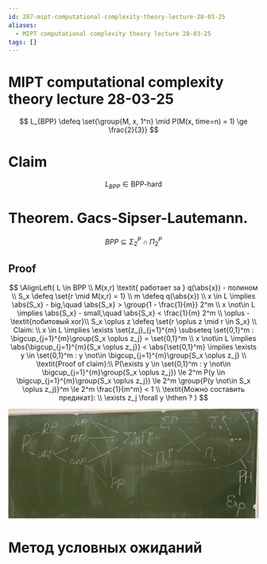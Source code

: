 ```yaml
---
id: 287-mipt-computational-complexity-theory-lecture-28-03-25
aliases:
  - MIPT computational complexity theory lecture 28-03-25
tags: []
---
```


# MIPT computational complexity theory lecture 28-03-25

$$
L_{BPP} \defeq \set{\group{M, x, 1^n} \mid P(M(x, time=n) = 1) \ge \frac{2}{3}}
$$

# Claim

$$
L_{BPP} \in \text{BPP-hard}
$$

# Theorem. Gacs-Sipser-Lautemann.

$$
BPP \subseteq \Sigma_2^P \cap \Pi_2^P
$$

## Proof

$$
\AlignLeft{
L \in BPP \\
M(x,r) \textit{ работает за } q(\abs{x}) - полином \\
S_x \defeq \set{r \mid M(x,r) = 1} \\
m \defeq q(\abs{x}) \\
x \in L \implies \abs{S_x} - big,\quad
\abs{S_x} > \group{1 - \frac{1}{m}} 2^m \\
x \not\in L \implies \abs{S_x} - small,\quad
\abs{S_x} < \frac{1}{m} 2^m \\
\oplus - \textit{побитовый xor}\\
S_x \oplus z \defeq \set{r \oplus z \mid r \in S_x} \\
Claim: \\
x \in L \implies \exists \set{z_j}_{j=1}^{m} \subseteq \set{0,1}^m :
\bigcup_{j=1}^{m}\group{S_x \oplus z_j} = \set{0,1}^m \\
x \not\in L \implies \abs{\bigcup_{j=1}^{m}{S_x \oplus z_j}} < \abs{\set{0,1}^m} \implies
\exists y \in \set{0,1}^m : y \not\in \bigcup_{j=1}^{m}\group{S_x \oplus z_j} \\
\textit{Proof of claim}:\\
P(\exists y \in \set{0,1}^m : y \not\in \bigcup_{j=1}^{m}\group{S_x \oplus z_j}) \le
2^m P(y \in \bigcup_{j=1}^{m}\group{S_x \oplus z_j}) \le
2^m \group{P(y \not\in S_x \oplus z_j)}^m \le
2^m \frac{1}{m^m} < 1 \\
\textit{Можно составить предикат}: \\
\exists z_j \forall y \hthen ?
}
$$

![карта классов](assets/imgs/28-03-25_11-41-18_122_28-03-25_11-41-18_768.png)

# Метод условных ожиданий

